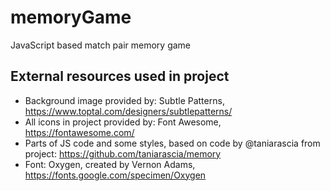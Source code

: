 # memoryGame
JavaScript based match pair memory game

## External resources used in project

* Background image provided by: Subtle Patterns, https://www.toptal.com/designers/subtlepatterns/
* All icons in project provided by: Font Awesome, https://fontawesome.com/
* Parts of JS code and some styles, based on code by @taniarascia from project: https://github.com/taniarascia/memory
* Font: Oxygen, created by Vernon Adams, https://fonts.google.com/specimen/Oxygen
